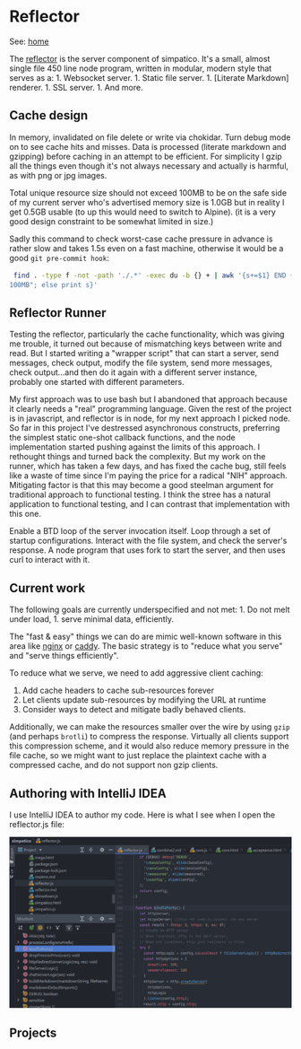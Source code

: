 <!--<!DOCTYPE html>
<head>
  <title>Simpatico: reflector.js</title>
  <link class="testable" id="favicon" rel="icon" type="image/svg+xml" href="data:image/svg+xml,
    <svg xmlns='http://www.w3.org/2000/svg' viewBox='0 0 1 1'>
        <rect width='1' height='1' fill='DodgerBlue' />
    </svg>"
  >
  <link rel="stylesheet" href="/style.css">

  <link class="hljs" rel="stylesheet" href="/kata/highlight.github.css">

  <script class="hljs" type="module">
    import hljs from '/kata/highlight.min.js';
    import javascript from '/kata/highlight.javascript.min.js';
    const d=document, elts = a => d.querySelectorAll(a);
    hljs.registerLanguage('javascript', javascript);
    d.addEventListener('DOMContentLoaded', () =>
      elts('pre code').forEach(block =>
        hljs.highlightElement(block)));
  </script>
</head>-->

# Reflector
See: [home](/index.html)

The [reflector](/reflector.js) is the server component of simpatico.
It's a small, almost single file 450 line node program, written in modular, modern style that serves as a:
    1. Websocket server.
    1. Static file server.
    1. [Literate Markdown] renderer.
    1. SSL server.
    1. And more.

## Cache design
In memory, invalidated on file delete or write via chokidar. Turn debug mode on to see cache hits and misses. Data is processed (literate markdown and gzipping) before caching in an attempt to be efficient. For simplicity I gzip all the things even though it's not always necessary and actually is harmful, as with png or jpg images.

Total unique resource size should not exceed 100MB to be on the safe side of my current server who's advertised memory size is 1.0GB but in reality I get 0.5GB usable (to up this would need to switch to Alpine). (it is a very good design constraint to be somewhat limited in size.)

Sadly this command to check worst-case cache pressure in advance is rather slow and takes 1.5s even on a fast machine, otherwise it would be a good `git pre-commit hook`:

```bash
 find . -type f -not -path './.*' -exec du -b {} + | awk '{s+=$1} END {if (s > 100 * 1024 * 1024) print "Total addressable resource size exceeds
100MB"; else print s}'
```

## Reflector Runner
Testing the reflector, particularly the cache functionality, which was giving me trouble, it turned out because of mismatching keys between write and read.
But I started writing a "wrapper script" that can start a server, send messages, check output, modify the file system, send more messages, check output...and then do it again with a different server instance, probably one started with different parameters.

My first approach was to use bash but I abandoned that approach because it clearly needs a "real" programming language.
Given the rest of the project is in javascript, and reflector is in node, for my next approach I picked node.
So far in this project I've destressed asynchronous constructs, preferring the simplest static one-shot callback functions, and the node implementation started pushing against the limits of this approach.
I rethought things and turned back the complexity.
But my work on the runner, which has taken a few days, and has fixed the cache bug, still feels like a waste of time
since I'm paying the price for a radical "NIH" approach.
Mitigating factor is that this may become a good steelman argument for traditional approach to functional testing.
I think the stree has a natural application to functional testing, and I can contrast that implementation with this one.

Enable a BTD loop of the server invocation itself.
Loop through a set of startup configurations.
Interact with the file system, and check the server's response.
A node program that uses fork to start the server, and then uses curl to interact with it.


## Current work

The following goals are currently underspecified and not met:
    1. Do not melt under load,
    1. serve minimal data, efficiently.

The "fast & easy" things we can do are mimic well-known software in this area
like [nginx](https://nginx.org/) or [caddy](https://github.com/caddyserver/caddy).
The basic strategy is to "reduce what you serve" and "serve things efficiently".

To reduce what we serve, we need to add aggressive client caching:
  1. Add cache headers to cache sub-resources forever
  1. Let clients update sub-resources by modifying the URL at runtime
  1. Consider ways to detect and mitigate badly behaved clients.

Additionally, we can make the resources smaller over the wire by using `gzip` (and perhaps `brotli`) to compress the response. Virtually all clients support this compression scheme, and it would also reduce memory pressure in the file cache, so we might want to just replace the plaintext cache with a compressed cache, and do not support non gzip clients.


## Authoring with IntelliJ IDEA
I use IntelliJ IDEA to author my code.
Here is what I see when I open the reflector.js file:

![img.png](img.png)

## Projects

